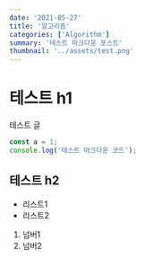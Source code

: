 ```yaml
---
date: '2021-05-27'
title: '알고리즘'
categories: ['Algorithm']
summary: '테스트 마크다운 포스트'
thumbnail: '../assets/test.png'
---
```


# 테스트 h1

테스트 글

```js
const a = 1;
console.log('테스트 마크다운 코드');
```

## 테스트 h2

- 리스트1
- 리스트2

1. 넘버1
2. 넘버2

